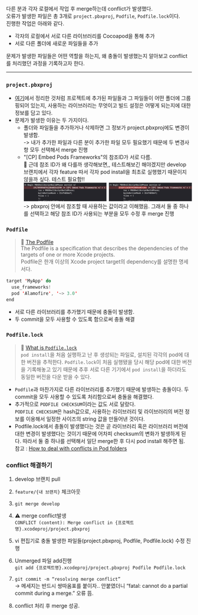 다른 분과 각자 로컬에서 작업 후 merge하는데 conflict가 발생했다.   
오류가 발생한 파일은 총 3개로 `project.pbxproj`, `Podfile`, `Podfile.lock`이다.   
진행한 작업은 아래와 같다.
- 각자의 로컬에서 서로 다른 라이브러리를 Cocoapod을 통해 추가
- 서로 다른 폴더에 새로운 파일들을 추가   

문제가 발생한 파일들은 어떤 역할을 하는지, 왜 충돌이 발생했는지 알아보고 conflict를 처리했던 과정을 기록하고자 한다.

---

### `project.pbxproj`
- [여기](https://github.com/HaejungAhn/TIL/blob/main/Xcode/pbxproj.md)에서 정리한 것처럼 프로젝트에 추가된 파일들과 그 파일들이 어떤 폴더에 그룹핑되어 있는지, 사용하는 라이브러리는 무엇이고 빌드 설정은 어떻게 되는지에 대한 정보를 담고 있다.
- 문제가 발생한 이유는 두 가지이다. 
    - 폴더와 파일들을 추가하거나 삭제하면 그 정보가 project.pbxproj에도 변경이 발생함.   
    -> 내가 추가한 파일과 다른 분이 추가한 파일 모두 필요했기 때문에 두 변경사항 모두 선택해서 merge 진행
    - "[CP] Embed Pods Frameworks"의 참조ID가 서로 다름.   
    🤔 근데 참조 ID가 왜 다를까 생각해보면,, 테스트해보긴 해야겠지만 develop 브랜치에서 각자 feature 따서 각자 pod install을 최초로 실행했기 때문이지 않을까 싶다. 테스트 필요함!!
    ![](./images/add-pod-and-files01.png)   
    -> pbxproj 안에서 참조할 때 사용하는 값이라고 이해했음. 그래서 둘 중 하나를 선택하고 해당 참조 ID가 사용되는 부분을 모두 수정 후 merge 진행



### `Podfile`
>🔗 [The Podfile](https://guides.cocoapods.org/using/the-podfile.html)   
The Podfile is a specification that describes the dependencies of the targets of one or more Xcode projects.   
Podfile은 한개 이상의 Xcode project target의 dependency를 설명한 명세서다.
```Swift
target 'MyApp' do
  use_frameworks!
  pod 'Alamofire', '~> 3.0'
end
```
- 서로 다른 라이브러리를 추가했기 때문에 충돌이 발생함.
- 두 commit을 모두 사용할 수 있도록 함으로써 충돌 해결

### `Podfile.lock`
>🔗  [What is `Podfile.lock`](https://guides.cocoapods.org/using/using-cocoapods.html#what-is-podfilelock)   
`pod install`을 처음 실행하고 난 후 생성되는 파일로, 설치된 각각의 pod에 대한 버전을 추적한다. `Podfile.lock`이 처음 실행됐을 당시 해당 pod에 대한 버전을 기록해놓고 있기 때문에 추후 서로 다른 기기에서 `pod install`을 하더라도 동일한 버전을 다운 받을 수 있다.
- `Podfile`과 마찬가지로 다른 라이브러리를 추가했기 때문에 발생하는 충돌이다. 두 commit을 모두 사용할 수 있도록 처리함으로써 충돌을 해결했다.
- 추가적으로 `PODFILE CHECKSUM`이라는 값도 서로 달랐다.   
`PODFILE CHECKSUM`은 hash값으로, 사용하는 라이브러리 및 라이브러리의 버전 정보를 이용해서 일정한 사이즈의 string 값을 만들어낸 것이다.
- Podfile.lock에서 충돌이 발생했다는 것은 곧 라이브러리 혹은 라이브러리 버전에 대한 변경이 발생했다는 것이기 때문에 어차피 checksum의 변화가 발생하게 된다. 따라서 둘 중 하나를 선택해서 일단 merge한 후 다시 pod install 해주면 됨.   
참고 : [How to deal with conflicts in Pod folders](https://medium.com/@amlcurran/how-to-deal-with-conflicts-in-pod-folders-2eb9fa20f465)


### conflict 해결하기
1. develop 브랜치 pull
2. `feature/{내 브랜치}` 체크아웃
3. `git merge develop`
4. ⚠️ merge conflict발생   
    `CONFLICT (content): Merge conflict in {프로젝트명}.xcodeproj/project.pbxproj`
    
5. vi 편집기로 충돌 발생한 파일들(project.pbxproj, Podfile, Podfile.lock) 수정 진행
6. Unmerged 파일 add진행   
    `git add {프로젝트명}.xcodeproj/project.pbxproj Podfile Podfile.lock`
    
7. `git commit -m “resolving merge conflict”`   
    → 메세지는 반드시 쌍따옴표를 붙이자.. 안붙였더니 “fatal: cannot do a partial commit during a merge.” 오류 뜸.
    
8. conflict 처리 후 merge 성공.

